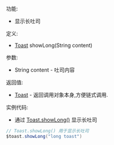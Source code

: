 功能:

+ 显示长吐司

定义:

+ [Toast](/API/Toast/Toast/README.md) showLong(String content)

参数:

+ String content - 吐司内容

返回值:

+ [Toast](/API/Toast/Toast/README.md) - 返回调用对象本身,方便链式调用.

实例代码:

+ 通过 [Toast.showLong()](/API/Toast/Toast/README.md?id=showLong) 显示长吐司

```groovy
// Toast.showLong() 用于显示长吐司
$toast.showLong("long toast")
```